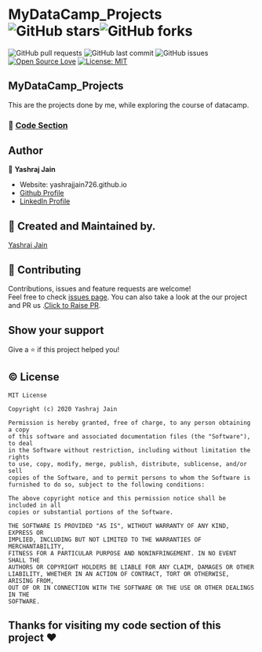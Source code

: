 


# MyDataCamp_Projects ![GitHub stars](https://img.shields.io/github/stars/yashrajjain726/MyDataCamp_Projects?style=social)![GitHub forks](https://img.shields.io/github/forks/yashrajjain726/MyDataCamp_Projects?style=social) 
![GitHub pull requests](https://img.shields.io/github/issues-pr/yashrajjain726/MyDataCamp_Projects) ![GitHub last commit](https://img.shields.io/github/last-commit/yashrajjain726/MyDataCamp_Projects)  ![GitHub issues](https://img.shields.io/github/issues-raw/yashrajjain726/MyDataCamp_Projects) [![Open Source Love](https://badges.frapsoft.com/os/v2/open-source.svg?v=103)](https://github.com/yashrajjain726/MyDataCamp_Projects)
[![License: MIT](https://img.shields.io/badge/License-MIT-yellow.svg)](https://opensource.org/licenses/MIT)

##   MyDataCamp_Projects


This are the projects done by me, while exploring the course of datacamp.

### :file_folder: [Code Section](https://github.com/yashrajjain726/MyDataCamp_Projects)



## Author

👤 **Yashraj Jain**

* Website: yashrajjain726.github.io
* [Github Profile](https://github.com/yashrajjain726)
* [LinkedIn Profile](https://linkedin.com/in\/yashraj-jain-695453178\/)

## 🙋 Created and Maintained by. 
[Yashraj Jain](https://github.com/yashrajjain726)

## 🤝 Contributing

Contributions, issues and feature requests are welcome!<br />Feel free to check [issues page](https://github.com/yashrajjain726/MyDataCamp_Projects/issues). You can also take a look at the our project and PR us .[Click to Raise PR](https://github.com/yashrajjain726/MyDataCamp_Projects/issues).

## Show your support

Give a ⭐️ if this project helped you!

## © License 
```
MIT License

Copyright (c) 2020 Yashraj Jain

Permission is hereby granted, free of charge, to any person obtaining a copy
of this software and associated documentation files (the "Software"), to deal
in the Software without restriction, including without limitation the rights
to use, copy, modify, merge, publish, distribute, sublicense, and/or sell
copies of the Software, and to permit persons to whom the Software is
furnished to do so, subject to the following conditions:

The above copyright notice and this permission notice shall be included in all
copies or substantial portions of the Software.

THE SOFTWARE IS PROVIDED "AS IS", WITHOUT WARRANTY OF ANY KIND, EXPRESS OR
IMPLIED, INCLUDING BUT NOT LIMITED TO THE WARRANTIES OF MERCHANTABILITY,
FITNESS FOR A PARTICULAR PURPOSE AND NONINFRINGEMENT. IN NO EVENT SHALL THE
AUTHORS OR COPYRIGHT HOLDERS BE LIABLE FOR ANY CLAIM, DAMAGES OR OTHER
LIABILITY, WHETHER IN AN ACTION OF CONTRACT, TORT OR OTHERWISE, ARISING FROM,
OUT OF OR IN CONNECTION WITH THE SOFTWARE OR THE USE OR OTHER DEALINGS IN THE
SOFTWARE.
```
## Thanks for visiting my code section of this project :heart: 
